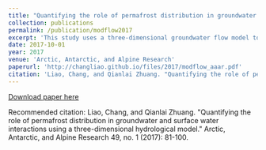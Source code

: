 ```yaml
---
title: "Quantifying the role of permafrost distribution in groundwater and surface water interactions using a three-dimensional hydrological model"
collection: publications
permalink: /publication/modflow2017
excerpt: 'This study uses a three-dimensional groundwater flow model to investigate groundwater dynamics and groundwater—surface water (GW-SW) interactions considering the effects of permafrost distribution for the Tanana Flats Basin in interior Alaska. The Parameter ESTimation (PEST) code is used to calibrate the model with observed stream discharge data. A 36-year MODLFOW-USG regional simulation shows the following. (1) Permafrost impedes groundwater movement in all directions and through taliks provides a major pathway to connect the groundwater and surface water systems. More than 80% of the vertical groundwater flow occurs within the permafrost-free zones. (2) Permafrost holds a significant amount of water that cannot be easily released through groundwater movements; however, water above the permafrost table has much higher renewal rates than deep groundwater. (3) Groundwater upwelling supports the base flow for the Tanana River and its tributaries throughout the year and feeds water to the wetland ecosystems at the Tanana Flats through unfrozen zones. Stream leakage is also highly correlated with stream discharge. Our study suggests that cold regional hydrological cycle studies should consider the effects of permafrost distribution under future warming conditions. This study provides a robust three-dimensional hydrological modeling tool that can be applied for the regions underlain with either continuous or discontinuous permafrost.'
date: 2017-10-01
year: 2017
venue: 'Arctic, Antarctic, and Alpine Research'
paperurl: 'http://changliao.github.io/files/2017/modflow_aaar.pdf'
citation: 'Liao, Chang, and Qianlai Zhuang. "Quantifying the role of permafrost distribution in groundwater and surface water interactions using a three-dimensional hydrological model." Arctic, Antarctic, and Alpine Research 49, no. 1 (2017): 81-100.'
---
```



[Download paper here](http://changliao.github.io/files/modflow2017.pdf)

Recommended citation: Liao, Chang, and Qianlai Zhuang. "Quantifying the role of permafrost distribution in groundwater and surface water interactions using a three-dimensional hydrological model." Arctic, Antarctic, and Alpine Research 49, no. 1 (2017): 81-100.
